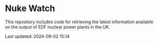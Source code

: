 # Nuke Watch

This repository includes code for retrieving the latest information available on the output of EDF nuclear power plants in the UK.

Last updated: 2024-09-02 15:14